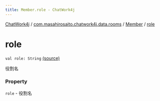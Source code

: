 ```yaml
---
title: Member.role - ChatWork4j
---
```


[ChatWork4j](../../index.md) / [com.masahirosaito.chatwork4j.data.rooms](../index.md) / [Member](index.md) / [role](.)

# role

`val role: String` [(source)](https://github.com/MasahiroSaito/ChatWork4j/tree/master/src/main/kotlin/com/masahirosaito/chatwork4j/data/rooms/Member.kt#L17)

役割名

### Property

`role` - 役割名